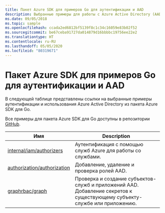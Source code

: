 ```yaml
---
title: Пакет Azure SDK для примеров Go для аутентификации и AAD
description: Выбранные примеры для работы с Azure Active Directory (AAD) и аутентификацией с помощью пакета Azure SDK для Go.
ms.date: 09/05/2018
ms.topic: sample
ms.openlocfilehash: ccada2ed6812bf5139f8c1c34c16059e83b02f52
ms.sourcegitcommit: be67ceba91727da014879d16bbbbc19756ee22e2
ms.translationtype: HT
ms.contentlocale: ru-RU
ms.lasthandoff: 05/05/2020
ms.locfileid: "80319671"
---
```

# <a name="azure-sdk-for-go-samples-for-authentication-and-aad"></a>Пакет Azure SDK для примеров Go для аутентификации и AAD

В следующей таблице представлены ссылки на выбранные примеры аутентификации и использования Azure Active Directory из пакета Azure SDK для Go.

Все примеры для пакета Azure SDK для Go доступны в репозитории [GitHub](https://github.com/Azure-Samples/azure-sdk-for-go-samples).

| Имя | Description |
|------|-------------|
| [internal/iam/authorizers](https://github.com/Azure-Samples/azure-sdk-for-go-samples/blob/master/internal/iam/authorizers.go) | Аутентификация с помощью служб Azure для работы со службами. |
| [authorization/authorization](https://github.com/Azure-Samples/azure-sdk-for-go-samples/blob/master/authorization/authorization.go) | Добавление, удаление и проверка ролей AAD. |
| [graphrbac/graph](https://github.com/Azure-Samples/azure-sdk-for-go-samples/blob/master/graphrbac/graph.go) | Проверка и создание субъектов-служб и приложений AAD. Добавление секретов к существующему субъекту-службе или приложению. |
